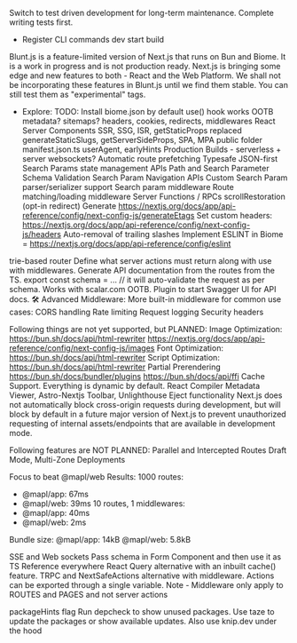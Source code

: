 Switch to test driven development for long-term maintenance.
Complete writing tests first.


* Register CLI commands
dev
start
build

Blunt.js is a feature-limited version of Next.js that runs on Bun and Biome.
It is a work in progress and is not production ready.
Next.js is bringing some edge and new features to both - React and the Web Platform. We shall not be incorporating these features in Blunt.js until we find them stable. You can still test them as "experimental" tags.

* Explore:
TODO: Install biome.json by default
use() hook works OOTB
metadata? sitemaps?
headers, cookies, redirects, middlewares
React Server Components
SSR, SSG, ISR, getStaticProps replaced generateStaticSlugs, getServerSideProps, SPA, MPA
public folder
manifest.json.ts
userAgent, earlyHints
Production Builds - serverless + server
websockets?
Automatic route prefetching
Typesafe JSON-first Search Params state management APIs
Path and Search Parameter Schema Validation
Search Param Navigation APIs
Custom Search Param parser/serializer support
Search param middleware
Route matching/loading middleware
Server Functions / RPCs
scrollRestoration (opt-in redirect)
Generate https://nextjs.org/docs/app/api-reference/config/next-config-js/generateEtags
Set custom headers: https://nextjs.org/docs/app/api-reference/config/next-config-js/headers
Auto-removal of trailing slashes
Implement ESLINT in Biome = https://nextjs.org/docs/app/api-reference/config/eslint

trie-based router
Define what server actions must return along with use with middlewares.
Generate API documentation from the routes from the TS.
export const schema = ... // it will auto-validate the request as per schema.
Works with scalar.com OOTB.
Plugin to start Swagger UI for API docs.
🛠️ Advanced Middleware: More built-in middleware for common use cases:
CORS handling
Rate limiting
Request logging
Security headers

Following things are not yet supported, but PLANNED:
Image Optimization: https://bun.sh/docs/api/html-rewriter
https://nextjs.org/docs/app/api-reference/config/next-config-js/images
Font Optimization: https://bun.sh/docs/api/html-rewriter
Script Optimization: https://bun.sh/docs/api/html-rewriter
Partial Prerendering
https://bun.sh/docs/bundler/plugins
https://bun.sh/docs/api/ffi
Cache Support. Everything is dynamic by default.
React Compiler
Metadata Viewer, Astro-Nextjs Toolbar, Unlighthouse
Eject functionality
Next.js does not automatically block cross-origin requests during development, but will block by default in a future major version of Next.js to prevent unauthorized requesting of internal assets/endpoints that are available in development mode.

Following features are NOT PLANNED:
Parallel and Intercepted Routes
Draft Mode, Multi-Zone Deployments

Focus to beat @mapl/web
Results:
1000 routes:
+ @mapl/app: 67ms
+ @mapl/web: 39ms
10 routes, 1 middlewares:
+ @mapl/app: 40ms
+ @mapl/web: 2ms

Bundle size:
@mapl/app: 14kB
@mapl/web: 5.8kB

SSE and Web sockets
Pass schema in Form Component and then use it as TS Reference everywhere
React Query alternative with an inbuilt cache() feature.
TRPC and NextSafeActions alternative with middleware.
Actions can be exported through a single variable.
Note - Middleware only apply to ROUTES and PAGES and not server actions

packageHints flag
Run depcheck to show unused packages.
Use taze to update the packages or show available updates.
Also use knip.dev under the hood
